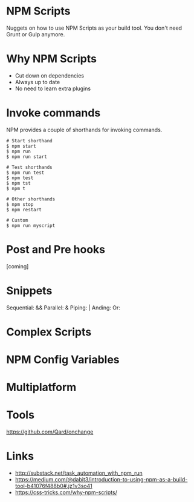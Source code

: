 # NPM Scripts
Nuggets on how to use NPM Scripts as your build tool. You don't need Grunt or Gulp anymore.

# Why NPM Scripts
* Cut down on dependencies
* Always up to date
* No need to learn extra plugins

# Invoke commands
NPM provides a couple of shorthands for invoking commands.
```
# Start shorthand
$ npm start
$ npm run
$ npm run start

# Test shorthands
$ npm run test
$ npm test
$ npm tst
$ npm t

# Other shorthands
$ npm stop
$ npm restart

# Custom
$ npm run myscript
```

# Post and Pre hooks
[coming]

# Snippets
Sequential: &&
Parallel: &
Piping: |
Anding:
Or:

# Complex Scripts

# NPM Config Variables

# Multiplatform

# Tools
https://github.com/Qard/onchange

# Links
* http://substack.net/task_automation_with_npm_run
* https://medium.com/@dabit3/introduction-to-using-npm-as-a-build-tool-b41076f488b0#.jz1v3so41
* https://css-tricks.com/why-npm-scripts/
